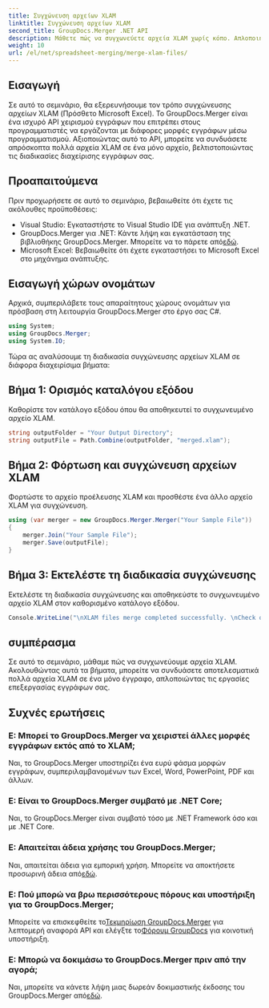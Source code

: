 ```yaml
---
title: Συγχώνευση αρχείων XLAM
linktitle: Συγχώνευση αρχείων XLAM
second_title: GroupDocs.Merger .NET API
description: Μάθετε πώς να συγχωνεύετε αρχεία XLAM χωρίς κόπο. Απλοποιήστε τις εργασίες διαχείρισης εγγράφων με αυτό το ισχυρό API.
weight: 10
url: /el/net/spreadsheet-merging/merge-xlam-files/
---
```

## Εισαγωγή

Σε αυτό το σεμινάριο, θα εξερευνήσουμε τον τρόπο συγχώνευσης αρχείων XLAM (Πρόσθετο Microsoft Excel). Το GroupDocs.Merger είναι ένα ισχυρό API χειρισμού εγγράφων που επιτρέπει στους προγραμματιστές να εργάζονται με διάφορες μορφές εγγράφων μέσω προγραμματισμού. Αξιοποιώντας αυτό το API, μπορείτε να συνδυάσετε απρόσκοπτα πολλά αρχεία XLAM σε ένα μόνο αρχείο, βελτιστοποιώντας τις διαδικασίες διαχείρισης εγγράφων σας.

## Προαπαιτούμενα

Πριν προχωρήσετε σε αυτό το σεμινάριο, βεβαιωθείτε ότι έχετε τις ακόλουθες προϋποθέσεις:

- Visual Studio: Εγκαταστήστε το Visual Studio IDE για ανάπτυξη .NET.
-  GroupDocs.Merger για .NET: Κάντε λήψη και εγκατάσταση της βιβλιοθήκης GroupDocs.Merger. Μπορείτε να το πάρετε από[εδώ](https://releases.groupdocs.com/merger/net/).
- Microsoft Excel: Βεβαιωθείτε ότι έχετε εγκαταστήσει το Microsoft Excel στο μηχάνημα ανάπτυξης.

## Εισαγωγή χώρων ονομάτων

Αρχικά, συμπεριλάβετε τους απαραίτητους χώρους ονομάτων για πρόσβαση στη λειτουργία GroupDocs.Merger στο έργο σας C#.

```csharp
using System; 
using GroupDocs.Merger;
using System.IO;
```

Τώρα ας αναλύσουμε τη διαδικασία συγχώνευσης αρχείων XLAM σε διάφορα διαχειρίσιμα βήματα:

## Βήμα 1: Ορισμός καταλόγου εξόδου

Καθορίστε τον κατάλογο εξόδου όπου θα αποθηκευτεί το συγχωνευμένο αρχείο XLAM.

```csharp
string outputFolder = "Your Output Directory";
string outputFile = Path.Combine(outputFolder, "merged.xlam");
```

## Βήμα 2: Φόρτωση και συγχώνευση αρχείων XLAM

Φορτώστε το αρχείο προέλευσης XLAM και προσθέστε ένα άλλο αρχείο XLAM για συγχώνευση.

```csharp
using (var merger = new GroupDocs.Merger.Merger("Your Sample File"))
{
    merger.Join("Your Sample File");
    merger.Save(outputFile);
}
```

## Βήμα 3: Εκτελέστε τη διαδικασία συγχώνευσης

Εκτελέστε τη διαδικασία συγχώνευσης και αποθηκεύστε το συγχωνευμένο αρχείο XLAM στον καθορισμένο κατάλογο εξόδου.

```csharp
Console.WriteLine("\nXLAM files merge completed successfully. \nCheck output in {0}", outputFolder);
```

## συμπέρασμα

Σε αυτό το σεμινάριο, μάθαμε πώς να συγχωνεύουμε αρχεία XLAM. Ακολουθώντας αυτά τα βήματα, μπορείτε να συνδυάσετε αποτελεσματικά πολλά αρχεία XLAM σε ένα μόνο έγγραφο, απλοποιώντας τις εργασίες επεξεργασίας εγγράφων σας.

## Συχνές ερωτήσεις

### Ε: Μπορεί το GroupDocs.Merger να χειριστεί άλλες μορφές εγγράφων εκτός από το XLAM;

Ναι, το GroupDocs.Merger υποστηρίζει ένα ευρύ φάσμα μορφών εγγράφων, συμπεριλαμβανομένων των Excel, Word, PowerPoint, PDF και άλλων.

### Ε: Είναι το GroupDocs.Merger συμβατό με .NET Core;

Ναι, το GroupDocs.Merger είναι συμβατό τόσο με .NET Framework όσο και με .NET Core.

### Ε: Απαιτείται άδεια χρήσης του GroupDocs.Merger;

Ναι, απαιτείται άδεια για εμπορική χρήση. Μπορείτε να αποκτήσετε προσωρινή άδεια από[εδώ](https://purchase.groupdocs.com/temporary-license/).

### Ε: Πού μπορώ να βρω περισσότερους πόρους και υποστήριξη για το GroupDocs.Merger;

 Μπορείτε να επισκεφθείτε το[Τεκμηρίωση GroupDocs.Merger](https://tutorials.groupdocs.com/merger/net/) για λεπτομερή αναφορά API και ελέγξτε το[Φόρουμ GroupDocs](https://forum.groupdocs.com/c/merger/32) για κοινοτική υποστήριξη.

### Ε: Μπορώ να δοκιμάσω το GroupDocs.Merger πριν από την αγορά;

 Ναι, μπορείτε να κάνετε λήψη μιας δωρεάν δοκιμαστικής έκδοσης του GroupDocs.Merger από[εδώ](https://releases.groupdocs.com/).